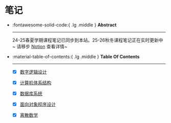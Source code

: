 # 笔记

<div class="grid cards" markdown>

-   :fontawesome-solid-code:{ .lg .middle } __Abstract__

    ---
    
    24-25春夏学期课程笔记已同步到本站。25-26秋冬课程笔记正在实时更新中~ 请移步 [Notion](https://classnote.haoxiong.wang) 查看详情~

</div>

<div class="grid cards" markdown>

-   :material-table-of-contents:{ .lg .middle } __Table Of Contents__

    ---

    - [x] [数字逻辑设计](dld)

    - [x] [计算机体系结构](ca)

    - [x] [数据库系统](db)

    - [x] [面向对象程序设计](oop)

    - [x] [离散数学](dm)


</div>